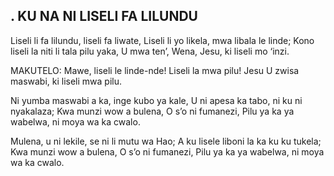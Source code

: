 ## . KU NA NI LISELI FA LILUNDU

Liseli li fa lilundu, liseli fa liwate,
Liseli li yo likela, mwa libala le linde;
Kono liseli la niti li tala pilu yaka,
U mwa ten’, Wena, Jesu, ki liseli mo ‘inzi.

MAKUTELO:
Mawe, liseli le linde-nde! Liseli la mwa pilu!
Jesu U zwisa maswabi, ki liseli mwa pilu.


Ni yumba maswabi  a ka, inge kubo ya kale,
U ni apesa ka tabo, ni ku ni nyakalaza;
Kwa munzi wow a bulena, O s’o ni fumanezi,
Pilu ya ka ya wabelwa, ni moya wa ka cwalo.


Mulena, u ni lekile, se ni li mutu wa Hao;
A ku lisele liboni la ka ku ku tukela;
Kwa munzi wow a bulena, O s’o ni fumanezi,
Pilu ya ka ya wabelwa, ni moya wa ka cwalo.


